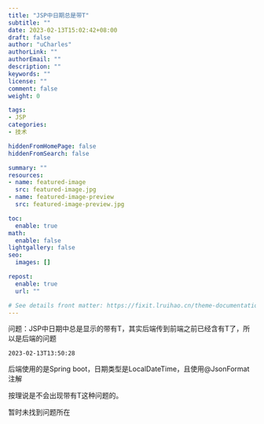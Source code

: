 ```yaml
---
title: "JSP中日期总是带T"
subtitle: ""
date: 2023-02-13T15:02:42+08:00
draft: false
author: "uCharles"
authorLink: ""
authorEmail: ""
description: ""
keywords: ""
license: ""
comment: false
weight: 0

tags:
- JSP
categories:
- 技术

hiddenFromHomePage: false
hiddenFromSearch: false

summary: ""
resources:
- name: featured-image
  src: featured-image.jpg
- name: featured-image-preview
  src: featured-image-preview.jpg

toc:
  enable: true
math:
  enable: false
lightgallery: false
seo:
  images: []

repost:
  enable: true
  url: ""

# See details front matter: https://fixit.lruihao.cn/theme-documentation-content/#front-matter
---
```


<!--more-->

问题：JSP中日期中总是显示的带有T，其实后端传到前端之前已经含有T了，所以是后端的问题

```
2023-02-13T13:50:28
```

后端使用的是Spring boot，日期类型是LocalDateTime，且使用@JsonFormat注解

按理说是不会出现带有T这种问题的。



暂时未找到问题所在
